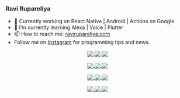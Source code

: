 ### Ravi Rupareliya

- 🔭 Currently working on React Native | Android | Actions on Google
- 🌱 I’m currently learning Alexa | Voice | Flutter
- 📫 How to reach me: [ravirupareliya.com](https://ravirupareliya.com)
- Follow me on [Instagram](https://www.instagram.com/ravi.rupareliya/) for programming tips and news.

<a href="https://www.instagram.com/ravi.rupareliya/" target="_blank">
<!-- insta-feed:START-->
<p align="center">
<img align="center" src=https://scontent-atl3-1.cdninstagram.com/v/t51.2885-15/e35/s150x150/118735524_155532192843864_2438830621806811548_n.jpg?_nc_ht=scontent-atl3-1.cdninstagram.com&_nc_cat=100&_nc_ohc=WYq0GrRikyAAX8RuItV&oh=f65fc8bc5c7174c1b82ca40e18157248&oe=5F81FCEE />
<img align="center" src=https://scontent-atl3-1.cdninstagram.com/v/t51.2885-15/e35/s150x150/118358282_793232521422249_4194198869826492121_n.jpg?_nc_ht=scontent-atl3-1.cdninstagram.com&_nc_cat=109&_nc_ohc=cApp07t-CW4AX9Ssplp&oh=890ed31bd46c963166826560364de70f&oe=5F80CDBC />
<img align="center" src=https://scontent-atl3-1.cdninstagram.com/v/t51.2885-15/e35/s150x150/118083536_653646245259286_4437462516989252087_n.jpg?_nc_ht=scontent-atl3-1.cdninstagram.com&_nc_cat=110&_nc_ohc=iGaIou4IvJIAX9PUnkN&oh=fd708ca5112d770fdd48446c8c473ff2&oe=5F813D5C />
</p>
<p align="center">
<img align="center" src=https://scontent-atl3-1.cdninstagram.com/v/t51.2885-15/e35/s150x150/118175330_604822603490734_6882222491011634628_n.jpg?_nc_ht=scontent-atl3-1.cdninstagram.com&_nc_cat=110&_nc_ohc=fiF-fNSAlQAAX-xMxU7&oh=dca5626983602d3b0cdc1e228b14658b&oe=5F8366F7 />
<img align="center" src=https://scontent-atl3-1.cdninstagram.com/v/t51.2885-15/e35/s150x150/117801930_118850686597100_8281062695853943386_n.jpg?_nc_ht=scontent-atl3-1.cdninstagram.com&_nc_cat=108&_nc_ohc=vXsK1_39qNwAX9Wp-8p&oh=da4fd9e99e160158d2c22d00bd7617a1&oe=5F83D8C0 />
<img align="center" src=https://scontent-atl3-1.cdninstagram.com/v/t51.2885-15/e35/s150x150/117867292_2771207523148452_3241414180657952736_n.jpg?_nc_ht=scontent-atl3-1.cdninstagram.com&_nc_cat=100&_nc_ohc=53FwZZ2G4-QAX_XW-Zb&oh=96ffeee33e92fa0165f86fd30556087a&oe=5F837121 />
</p>
<p align="center">
<img align="center" src=https://scontent-atl3-1.cdninstagram.com/v/t51.2885-15/e35/s150x150/117931678_793632161399712_7562658963115355616_n.jpg?_nc_ht=scontent-atl3-1.cdninstagram.com&_nc_cat=100&_nc_ohc=yEsLpbIllWIAX_ZfOCI&oh=5eaa83f64b728f49332b70e0ebaa00f4&oe=5F817C37 />
<img align="center" src=https://scontent-atl3-1.cdninstagram.com/v/t51.2885-15/e35/s150x150/117747115_220949032661980_1081920512424702093_n.jpg?_nc_ht=scontent-atl3-1.cdninstagram.com&_nc_cat=104&_nc_ohc=8HFJ1ojcRTsAX8biZBJ&oh=1ef622d09dd98086496f02bb3f2db9fc&oe=5F82E896 />
<img align="center" src=https://scontent-atl3-1.cdninstagram.com/v/t51.2885-15/e35/s150x150/117564950_167171931547080_7523565149947571776_n.jpg?_nc_ht=scontent-atl3-1.cdninstagram.com&_nc_cat=100&_nc_ohc=1XCVkMVzCwcAX9pwBJP&oh=72a89423ab6f572362512c0335719bbf&oe=5F8218DD />
</p>
<p align="center">
<img align="center" src=https://scontent-atl3-1.cdninstagram.com/v/t51.2885-15/e35/s150x150/117307859_603477283647910_4747232603067507655_n.jpg?_nc_ht=scontent-atl3-1.cdninstagram.com&_nc_cat=110&_nc_ohc=1TbuxapztTgAX9sPsgF&oh=262b23d0ba5ec3f48f917a5dc4a255f0&oe=5F812784 />
<img align="center" src=https://scontent-atl3-1.cdninstagram.com/v/t51.2885-15/e35/s150x150/117288606_1432624290459842_4050672627473038302_n.jpg?_nc_ht=scontent-atl3-1.cdninstagram.com&_nc_cat=102&_nc_ohc=6T1kqu0EbN4AX9shfbF&oh=43e68c2ae941ec2d6119b908aabd4ec3&oe=5F812C0F />
<img align="center" src=https://scontent-atl3-1.cdninstagram.com/v/t51.2885-15/e35/s150x150/117309611_594067937926129_8782024436396678820_n.jpg?_nc_ht=scontent-atl3-1.cdninstagram.com&_nc_cat=101&_nc_ohc=vAv0HKd4pcsAX82rAez&oh=2d8bc4998b2eb1d836a6a28777997b5e&oe=5F84193F />
</p>

<!-- insta-feed:END-->
</a>
